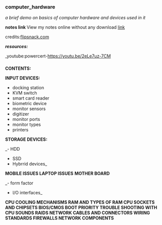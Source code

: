 ### **computer_hardware**

_a brief demo on basics of computer hardware and devices used in it_

<b> notes link </b>
 View my notes online without any download
<a href="https://www.flipsnack.com/8F5BE55569B/computer-hardware.html">link</a>
<div>credits:<a href="https://www.flipsnack.com">flipsnack.com</a> 
 </div>
 
 
**_resources:_**

_youtube:powercert-https://youtu.be/2eLe7uz-7CM
### 
**CONTENTS:**

**INPUT DEVICES:**
  
- docking station
-   KVM switch
-   smart card reader
-   biometric device
-   monitor sensors
-   digitizer
-   monitor ports
-   monitor types
-   printers

**STORAGE DEVICES:**
  

_-  HDD
-   SSD
-   Hybrrid devices_

**MOBILE ISSUES
LAPTOP ISSUES**
**MOTHER BOARD**
 
_-   form factor
-   I/O interfaces_

**CPU COOLING MECHANISMS
RAM AND TYPES OF RAM
CPU SOCKETS AND CHIPSETS
BIOS/CMOS
BOOT PRIORITY
TROUBLE SHOOTING WITH CPU SOUNDS
RAIDS
NETWORK CABLES AND CONNECTORS
WIRING STANDARDS
FIREWALLS
NETWORK COMPONENTS**
